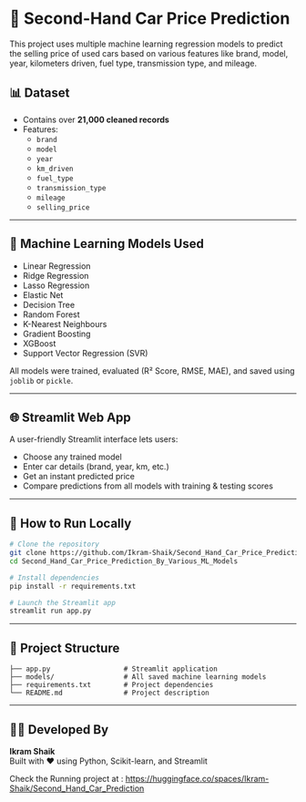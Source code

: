 # 🚗 Second-Hand Car Price Prediction

This project uses multiple machine learning regression models to predict the selling price of used cars based on various features like brand, model, year, kilometers driven, fuel type, transmission type, and mileage.

## 📊 Dataset

- Contains over **21,000 cleaned records**
- Features:
  - `brand`
  - `model`
  - `year`
  - `km_driven`
  - `fuel_type`
  - `transmission_type`
  - `mileage`
  - `selling_price`

---

## 🤖 Machine Learning Models Used

- Linear Regression  
- Ridge Regression  
- Lasso Regression  
- Elastic Net  
- Decision Tree  
- Random Forest  
- K-Nearest Neighbours  
- Gradient Boosting  
- XGBoost  
- Support Vector Regression (SVR)

All models were trained, evaluated (R² Score, RMSE, MAE), and saved using `joblib` or `pickle`.

---

## 🌐 Streamlit Web App

A user-friendly Streamlit interface lets users:
- Choose any trained model
- Enter car details (brand, year, km, etc.)
- Get an instant predicted price
- Compare predictions from all models with training & testing scores

---

## 🚀 How to Run Locally

```bash
# Clone the repository
git clone https://github.com/Ikram-Shaik/Second_Hand_Car_Price_Prediction_By_Various_ML_Models.git
cd Second_Hand_Car_Price_Prediction_By_Various_ML_Models

# Install dependencies
pip install -r requirements.txt

# Launch the Streamlit app
streamlit run app.py
```

---

## 📁 Project Structure

```
├── app.py                  # Streamlit application
├── models/                 # All saved machine learning models
├── requirements.txt        # Project dependencies
└── README.md               # Project description
```

---

## 👨‍💻 Developed By

**Ikram Shaik**  
Built with ❤️ using Python, Scikit-learn, and Streamlit

Check the Running project at : https://huggingface.co/spaces/Ikram-Shaik/Second_Hand_Car_Prediction
